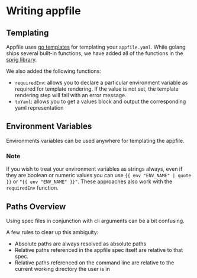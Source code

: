 # Writing appfile

## Templating

Appfile uses [go templates](https://godoc.org/text/template) for templating your `appfile.yaml`. While golang ships several built-in functions, we have added all of the functions in the [sprig library](https://godoc.org/github.com/Masterminds/sprig).

We also added the following functions:

* `requiredEnv`: allows you to declare a particular environment variable as required for template rendering. If the value is not set, the template rendering step will fail with an error message.
* `toYaml`: allows you to get a values block and output the corresponding yaml representation

## Environment Variables

Environments variables can be used anywhere for templating the appfile.

### Note

If you wish to treat your environment variables as strings always, even if they are boolean or numeric values you can use `{{ env "ENV_NAME" | quote }}` or `"{{ env "ENV_NAME" }}"`. These approaches also work with the `requiredEnv` function.

## Paths Overview

Using spec files in conjunction with cli arguments can be a bit confusing.

A few rules to clear up this ambiguity:

* Absolute paths are always resolved as absolute paths
* Relative paths referenced in the appfile spec itself are relative to that spec.
* Relative paths referenced on the command line are relative to the current working directory the user is in
